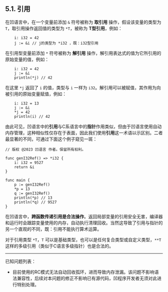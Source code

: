## 5.1. 引用

在凹语言中，在一个变量前添加 `&` 符号被称为 **取引用** 操作，假设该变量的类型为 `T`，取引用操作返回值的类型为 `*T`，被称为 **T型引用**，例如：
```wa
    i: i32 = 42
    j := &i // j的类型为 *i32 ，既：i32型引用
```

在引用型变量前添加 `*` 符号被称为 **解引用** 操作，解引用表达式的值为它所引用的原始变量的值，例如：
```wa
    i: i32 = 42
    j := &i
    println(*j) // 42
```

在这里 `*j` 返回了 `i` 的值，类型与 `i` 一样为 `i32`。解引用可以被赋值，其作用为向被引用的原始变量赋值，例如：
```wa
    i: i32 = 13
    j := &i
    *j = 42
    println(i) // 42
```

由此可见，凹语言中的**引用**与C系语言中的**指针**作用类似，但由于凹语言使用自动内存管理，这种相似性仅存在于表面，因此我们使用**引用**这一术语以示区别。二者最显著的不同，可通过下面这个例子窥见一斑：
```wa
// 版权 @2023 凹语言 作者。保留所有权利。

func genI32Ref() => *i32 {
    i: i32 = 9527
    return &i
}

func main {
    p := genI32Ref()
    *p = 13
    q := genI32Ref()
    println(*p) // 13
    println(*q) // 9527
}
```

在凹语言中，**跨函数传递引用是合法操作**。返回局部变量的引用安全无害，编译器和运行时会跟踪变量使用的内存，自动执行清理回收。当然这导致了引用与指针的另一个直观的不同，既：引用不能执行算术运算。

对于引用类型 `*T`，`T` 可以是基础类型，也可以是任何复合类型或自定义类型，`**T` 这样的多级引用（类似于C语言多级指针）也是合法的。

---

已知问题列表：
- 目前使用的RC模式无法自动回收孤环，进而导致内存泄漏。该问题不影响语法兼容性，后续对本问题的修正不影响已有源代码，凹程序开发者无须对此进行特别处理。
